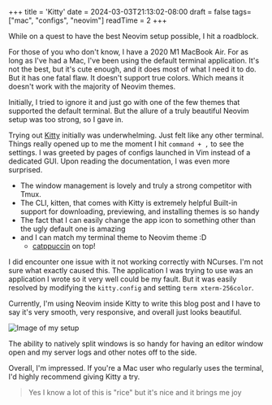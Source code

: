 +++
title = 'Kitty'
date = 2024-03-03T21:13:02-08:00
draft = false
tags=["mac", "configs", "neovim"]
readTime = 2
+++

While on a quest to have the best Neovim setup possible, I hit a roadblock.

For those of you who don't know, I have a 2020 M1 MacBook Air. For as long as I've had a Mac, I've been using the default terminal application. It's not the best, but it's cute enough, and it does most of what I need it to do. But it has one fatal flaw. It doesn't support true colors. Which means it doesn't work with the majority of Neovim themes.

Initially, I tried to ignore it and just go with one of the few themes that supported the default terminal. But the allure of a truly beautiful Neovim setup was too strong, so I gave in.

Trying out [Kitty](https://sw.kovidgoyal.net/kitty/) initially was underwhelming. Just felt like any other terminal. Things really opened up to me the moment I hit `command + ,` to see the settings. I was greeted by pages of configs launched in Vim instead of a dedicated GUI. Upon reading the documentation, I was even more surprised.

- The window management is lovely and truly a strong competitor with Tmux.
- The CLI, kitten,  that comes with Kitty is extremely helpful
Built-in support for downloading, previewing, and installing themes is so handy
- The fact that I can easily change the app icon to something other than the ugly default one is amazing
- and I can match my terminal theme to Neovim theme :D
  - [catppuccin](https://github.com/catppuccin/catppuccin) on top!

I did encounter one issue with it not working correctly with NCurses. I'm not sure what exactly caused this. The application I was trying to use was an application I wrote so it very well could be my fault. But it was easily resolved by modifying the `kitty.config` and setting `term xterm-256color`.

Currently, I'm using Neovim inside Kitty to write this blog post and I have to say it's very smooth, very responsive, and overall just looks beautiful. 

![Image of my setup](https://s3.us-west-1.amazonaws.com/jadenarceneaux.com/neovim.webp)

The ability to natively split windows is so handy for having an editor window open and my server logs and other notes off to the side.

Overall, I'm impressed. If you're a Mac user who regularly uses the terminal, I'd highly recommend giving Kitty a try.

> Yes I know a lot of this is "rice" but it's nice and it brings me joy
